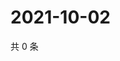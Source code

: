 # 2021-10-02

共 0 条

<!-- BEGIN -->
<!-- 最后更新时间 Sat Oct 02 2021 01:20:01 GMT+0800 (China Standard Time) -->

<!-- END -->
